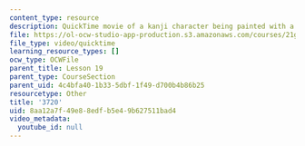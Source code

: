 ```yaml
---
content_type: resource
description: QuickTime movie of a kanji character being painted with a brush.
file: https://ol-ocw-studio-app-production.s3.amazonaws.com/courses/21g-504-japanese-iv-spring-2009/8aa12a7f49e88edfb5e49b627511bad4_3720.mov
file_type: video/quicktime
learning_resource_types: []
ocw_type: OCWFile
parent_title: Lesson 19
parent_type: CourseSection
parent_uid: 4c4bfa40-1b33-5dbf-1f49-d700b4b86b25
resourcetype: Other
title: '3720'
uid: 8aa12a7f-49e8-8edf-b5e4-9b627511bad4
video_metadata:
  youtube_id: null
---
```

